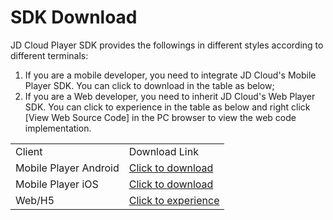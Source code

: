 # SDK Download

JD Cloud Player SDK provides the followings in different styles according to different terminals:   
1. If you are a mobile developer, you need to integrate JD Cloud's Mobile Player SDK. You can click to download in the table as below;   
2. If you are a Web developer, you need to inherit JD Cloud's Web Player SDK. You can click to experience in the table as below and right click [View Web Source Code] in the PC browser to view the web code implementation.

<table>
<tr>
    <td>Client</td>
    <td>Download Link</td>
</tr>
<tr>
    <td>Mobile Player Android</td>
    <td><a href="https://zhanghao274.s3.cn-north-1.jdcloud-oss.com/jdcloud_live_android_demo.zip">Click to download</a><br/> </td>
</tr>
<tr>
    <td>Mobile Player iOS</td>
    <td><a href="https://zhanghao274.s3.cn-north-1.jdcloud-oss.com/SDK/live/jdcloud_live_ios_demo.zip">Click to download</a><br/> </td>
</tr>
<tr>
    <td>Web/H5</td>
    <td><a href="https://j.jdcloud.com/video/player/index.html">Click to experience</a><br/> </td>
</tr>                
</table>
